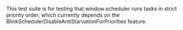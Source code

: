This test suite is for testing that window.scheduler runs tasks in strict
priority order, which currently depends on the
BlinkSchedulerDisableAntiStarvationForPriorities feature.
